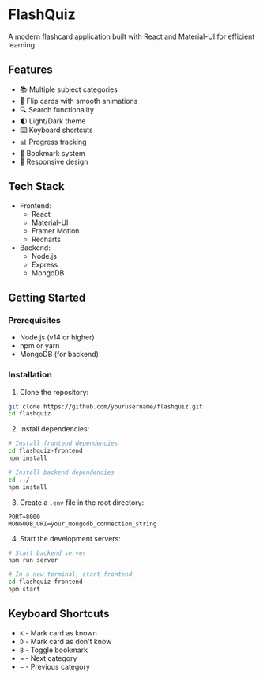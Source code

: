 # FlashQuiz

A modern flashcard application built with React and Material-UI for efficient learning.

## Features

- 📚 Multiple subject categories
- 🔄 Flip cards with smooth animations
- 🔍 Search functionality
- 🌓 Light/Dark theme
- ⌨️ Keyboard shortcuts
- 📊 Progress tracking
- 🔖 Bookmark system
- 📱 Responsive design

## Tech Stack

- Frontend:
  - React
  - Material-UI
  - Framer Motion
  - Recharts
- Backend:
  - Node.js
  - Express
  - MongoDB

## Getting Started

### Prerequisites

- Node.js (v14 or higher)
- npm or yarn
- MongoDB (for backend)

### Installation

1. Clone the repository:
```bash
git clone https://github.com/yourusername/flashquiz.git
cd flashquiz
```

2. Install dependencies:
```bash
# Install frontend dependencies
cd flashquiz-frontend
npm install

# Install backend dependencies
cd ../
npm install
```

3. Create a `.env` file in the root directory:
```env
PORT=8000
MONGODB_URI=your_mongodb_connection_string
```

4. Start the development servers:
```bash
# Start backend server
npm run server

# In a new terminal, start frontend
cd flashquiz-frontend
npm start
```

## Keyboard Shortcuts

- `K` - Mark card as known
- `D` - Mark card as don't know
- `B` - Toggle bookmark
- `→` - Next category
- `←` - Previous category
